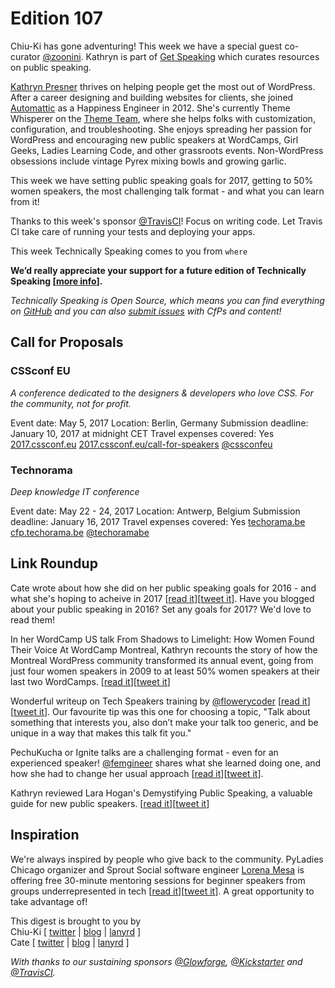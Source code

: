 # Edition 107

Chiu-Ki has gone adventuring! This week we have a special guest co-curator [@zoonini](http://twitter.con/zoonini). Kathryn is part of [Get Speaking](https://getspeak.in/) which curates resources on public speaking.

[Kathryn Presner](https://kpresner.com/) thrives on helping people get the most out of WordPress. After a career designing and building websites for clients, she joined [Automattic](https://automattic.com/) as a Happiness Engineer in 2012. She's currently Theme Whisperer on the [Theme Team](https://themeshaper.com/), where she helps folks with customization, configuration, and troubleshooting. She enjoys spreading her passion for WordPress and encouraging new public speakers at WordCamps, Girl Geeks, Ladies Learning Code, and other grassroots events. Non-WordPress obsessions include vintage Pyrex mixing bowls and growing garlic.

This week we have setting public speaking goals for 2017, getting to 50% women speakers, the most challenging talk format - and what you can learn from it!

Thanks to this week's sponsor [@TravisCI](http://twitter.com/travisci)! Focus on writing code. Let Travis CI take care of running your tests and deploying your apps.

This week Technically Speaking comes to you from `where`

**We’d really appreciate your support for a future edition of Technically Speaking [[more info](http://www.techspeak.email/sponsorship/)].**  

*Technically Speaking is Open Source, which means you can find everything on [GitHub](https://github.com/catehstn/technically-speaking/) and you can also [submit issues](https://github.com/catehstn/technically-speaking/issues/new) with CfPs and content!*  

## Call for Proposals

### CSSconf EU
*A conference dedicated to the designers & developers who love CSS. For the community, not for profit.* 
 
Event date: May 5, 2017
Location: Berlin, Germany
Submission deadline: January 10, 2017 at midnight CET
Travel expenses covered: Yes
[2017.cssconf.eu](http://2017.cssconf.eu/)
[2017.cssconf.eu/call-for-speakers](http://2017.cssconf.eu/call-for-speakers/)
[@cssconfeu](https://twitter.com/cssconfeu)

### Technorama
*Deep knowledge IT conference* 
 
Event date: May 22 - 24, 2017
Location: Antwerp, Belgium
Submission deadline: January 16, 2017
Travel expenses covered: Yes
[techorama.be](http://techorama.be/)
[cfp.techorama.be](http://cfp.techorama.be)
[@techoramabe](https://twitter.com/techoramabe)


## Link Roundup

Cate wrote about how she did on her public speaking goals for 2016 - and what she's hoping to acheive in 2017 [[read it](https://cate.blog/2016/12/15/2016-speaking-and-2017-goals/)][[tweet it](https://twitter.com/home?status=2016%20Speaking%20and%202017%20Goals%20https%3A//cate.blog/2016/12/15/2016-speaking-and-2017-goals/%20/by%20%40catehstn%20via%20%40techspeakdigest)]. Have you blogged about your public speaking in 2016? Set any goals for 2017? We'd love to read them!

In her WordCamp US talk From Shadows to Limelight: How Women Found Their Voice At WordCamp Montreal, Kathryn recounts the story of how the Montreal WordPress community transformed its annual event, going from just four women speakers in 2009 to at least 50% women speakers at their last two WordCamps. [[read it](https://kpresner.com/2016/12/12/women-wordcamp-montreal/)][[tweet it](https://twitter.com/home?status=From%20Shadows%20to%20Limelight%20https%3A//kpresner.com/2016/12/12/women-wordcamp-montreal/%20/by%40zoonini%20%20via%20%40techspeakdigest)]

Wonderful writeup on 
Tech Speakers training by [@flowerycoder](http://twitter.com/flowerycoder) [[read it](https://alaashaheen.wordpress.com/2016/10/10/mozilla-tech-speaking-meetup-in-berlin/)][[tweet it](https://twitter.com/home?status=Mozilla%20Tech%20Speaker%20Meetup%20in%20Berlin!%20by%20%40flowerycoder%20https%3A//alaashaheen.wordpress.com/2016/10/10/mozilla-tech-speaking-meetup-in-berlin/%20via%20%40techspeakdigest)]. Our favourite tip was this one for choosing a topic, "Talk about something that interests you, also don’t make your talk too generic, and be unique in a way that makes this talk fit you."

PechuKucha or Ignite talks are a challenging format - even for an experienced speaker! [@femgineer](http://twitter.com/femgineer) shares what she learned doing one, and how she had to change her usual approach [[read it](http://femgineer.com/2016/10/lightning-talks-make-better-presenter/)][[tweet it](https://twitter.com/home?status=How%20Lightning%20Talks%20Make%20You%20A%20Better%20Presenter%20by%20%40femgineer%20http%3A//femgineer.com/2016/10/lightning-talks-make-better-presenter/%20via%20%40techspeakdigest)].

Kathryn reviewed Lara Hogan's Demystifying Public Speaking, a valuable guide for new public speakers. [[read it](https://getspeak.in/2016/12/17/demystifying-public-speaking/)][[tweet it](https://twitter.com/home?status=Demystifying%20Public%20Speaking%20https%3A//getspeak.in/2016/12/17/demystifying-public-speaking/%20via%20%40techspeakdigest)]

## Inspiration

We're always inspired by people who give back to the community. PyLadies Chicago organizer and Sprout Social software engineer [Lorena Mesa](http://lorenamesa.com/) is offering free 30-minute mentoring sessions for beginner speakers from groups underrepresented in tech [[read it](https://goo.gl/tngkmk)][[tweet it](https://twitter.com/home?status=%20https%3A//goo.gl/tngkmk%20via%20%40techspeakdigest)]. A great opportunity to take advantage of!


This digest is brought to you by  
Chiu-Ki [ [twitter](https://twitter.com/chiuki) | [blog](http://blog.sqisland.com/) | [lanyrd](http://lanyrd.com/profile/chiuki/) ]  
Cate [ [twitter](https://twitter.com/catehstn) | [blog](http://cate.blog/) | [lanyrd](http://lanyrd.com/profile/catehstn/) ]

*With thanks to our sustaining sponsors [@Glowforge](http://twitter.com/glowforge), [@Kickstarter](http://twitter.com/kickstarter) and [@TravisCI](http://twitter.com/travisci).*
